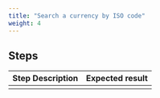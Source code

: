 ```yaml
---
title: "Search a currency by ISO code"
weight: 4
---
```

## Steps
| Step Description | Expected result |
| ----- | ----- |
|  |  |
